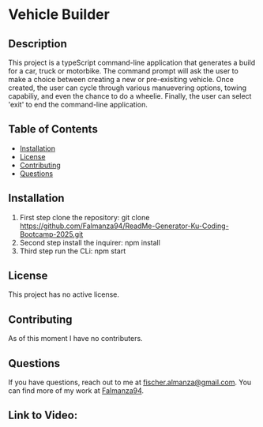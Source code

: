 # Vehicle Builder

## Description
This project is a typeScript command-line application that generates a build for a car, truck or motorbike. The command prompt will ask the user to make a choice between creating a new or pre-exisiting vehicle. Once created, the user can cycle through various manuevering options, towing capabiliy, and even the chance to do a wheelie. Finally, the user can select 'exit' to end the command-line application.

## Table of Contents
- [Installation](#installation)
- [License](#license)
- [Contributing](#contributing)
- [Questions](#questions)


## Installation
1. First step clone the repository:
    git clone https://github.com/Falmanza94/ReadMe-Generator-Ku-Coding-Bootcamp-2025.git
2. Second step install the inquirer:
    npm install
3. Third step run the CLi:
    npm start


## License
This project has no active license.


## Contributing
As of this moment I have no contributers.


## Questions
If you have questions, reach out to me at [fischer.almanza@gmail.com](mailto:fischer.almanza@gmail.com). You can find more of my work at [Falmanza94](https://github.com/Falmanza94).

## Link to Video:
